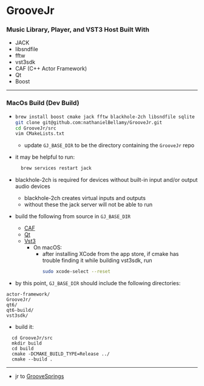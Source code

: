 # GrooveJr
### Music Library, Player, and VST3 Host Built With
- JACK
- libsndfile
- fftw
- vst3sdk
- CAF (C++ Actor Framework)
- Qt
- Boost

---

### MacOs Build (Dev Build)

- ```bash
  brew install boost cmake jack fftw blackhole-2ch libsndfile sqlite
  git clone git@github.com:nathanielBellamy/GrooveJr.git 
  cd GrooveJr/src
  vim CMakeLists.txt
  ```
  - update `GJ_BASE_DIR` to be the directory containing the `GrooveJr` repo
 
- it may be helpful to run: 
  ```bash
    brew services restart jack
  ```
- blackhole-2ch is required for devices without built-in input and/or output audio devices
  - blackhole-2ch creates virtual inputs and outputs
  - without these the jack server will not be able to run 

- build the following from source in `GJ_BASE_DIR`
  - [CAF](https://www.actor-framework.org/)
  - [Qt](https://www.qt.io/)
  - [Vst3](https://github.com/steinbergmedia/vst3sdk)
    - On macOS:
      - after installing XCode from the app store, if cmake has trouble finding it while
        building vst3sdk, run
        ```bash 
        sudo xcode-select --reset
        ```
- by this point, `GJ_BASE_DIR` should include the following directories:
```
actor-framework/
GrooveJr/
qt6/
qt6-build/
vst3sdk/
```

- build it:
```
  cd GrooveJr/src
  mkdir build
  cd build
  cmake -DCMAKE_BUILD_TYPE=Release ../
  cmake --build .
```
___

- jr to [GrooveSprings](https://github.com/nathanielBellamy/GrooveSprings)